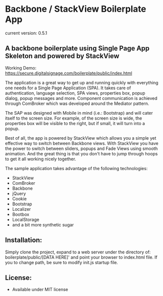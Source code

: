 Backbone / StackView Boilerplate App
====================================
current version: 0.5.1

A backbone boilerplate using Single Page App Skeleton and powered by StackView
-----------------------------------------------------------------------------------------

Working Demo: https://secure.digitalsignage.com/boilerplate/public/index.html

The application is a great way to get up and running quickly with everything one needs for a Single Page Application (SPA).
It takes care of authentication, language selection, SPA views, properties box, popup dialog, popup messages and more.
Component communication is achieved through ComBroker which was developed around the Mediator pattern.

The SAP was designed with Mobile in mind (i.e.: Bootstrap) and will cater itself to the screen size.
For example, of the screen size is wide, the properties box will be visible to the right, but if small, it will turn into a popup.

Best of all, the app is powered by StackView which allows you a simple yet effective way to switch between Backbone views.
With StackView you have the power to switch between sliders, popups and Fade Views using smooth animation.
And the great thing is that you don't have to jump through hoops to get it all working nicely together.


The sample application takes advantage of the following technologies:

 - StackView
 - ComBroker
 - Backbone
 - jQuery
 - Cookie
 - Bootstrap
 - Localizer
 - Bootbox
 - LocalStorage
 - and a bit more synthetic sugar

Installation:
------------------------------------------------------------------------
Simply clone the project, expand to a web server under the directory of: boilerplate/public/[DATA HERE]' and point your browser to index.html file.
If you to change path, be sure to modify init.js startup file.


License:
------------------------------------------------------------------------
- Available under MIT license


